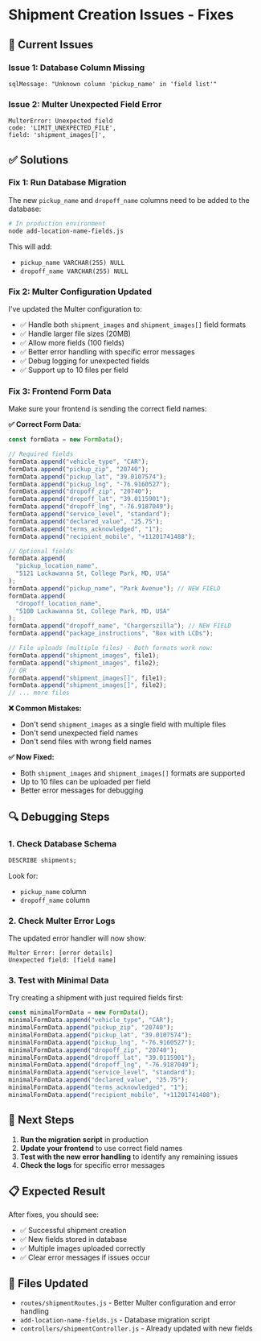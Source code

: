 # Shipment Creation Issues - Fixes

## 🚨 **Current Issues**

### Issue 1: Database Column Missing

```
sqlMessage: "Unknown column 'pickup_name' in 'field list'"
```

### Issue 2: Multer Unexpected Field Error

```
MulterError: Unexpected field
code: 'LIMIT_UNEXPECTED_FILE',
field: 'shipment_images[]',
```

## ✅ **Solutions**

### **Fix 1: Run Database Migration**

The new `pickup_name` and `dropoff_name` columns need to be added to the database:

```bash
# In production environment
node add-location-name-fields.js
```

This will add:

- `pickup_name VARCHAR(255) NULL`
- `dropoff_name VARCHAR(255) NULL`

### **Fix 2: Multer Configuration Updated**

I've updated the Multer configuration to:

- ✅ Handle both `shipment_images` and `shipment_images[]` field formats
- ✅ Handle larger file sizes (20MB)
- ✅ Allow more fields (100 fields)
- ✅ Better error handling with specific error messages
- ✅ Debug logging for unexpected fields
- ✅ Support up to 10 files per field

### **Fix 3: Frontend Form Data**

Make sure your frontend is sending the correct field names:

**✅ Correct Form Data:**

```javascript
const formData = new FormData();

// Required fields
formData.append("vehicle_type", "CAR");
formData.append("pickup_zip", "20740");
formData.append("pickup_lat", "39.0107574");
formData.append("pickup_lng", "-76.9160527");
formData.append("dropoff_zip", "20740");
formData.append("dropoff_lat", "39.0115901");
formData.append("dropoff_lng", "-76.9187049");
formData.append("service_level", "standard");
formData.append("declared_value", "25.75");
formData.append("terms_acknowledged", "1");
formData.append("recipient_mobile", "+11201741488");

// Optional fields
formData.append(
  "pickup_location_name",
  "5121 Lackawanna St, College Park, MD, USA"
);
formData.append("pickup_name", "Park Avenue"); // NEW FIELD
formData.append(
  "dropoff_location_name",
  "5100 Lackawanna St, College Park, MD, USA"
);
formData.append("dropoff_name", "Chargerszilla"); // NEW FIELD
formData.append("package_instructions", "Box with LCDs");

// File uploads (multiple files) - Both formats work now:
formData.append("shipment_images", file1);
formData.append("shipment_images", file2);
// OR
formData.append("shipment_images[]", file1);
formData.append("shipment_images[]", file2);
// ... more files
```

**❌ Common Mistakes:**

- Don't send `shipment_images` as a single field with multiple files
- Don't send unexpected field names
- Don't send files with wrong field names

**✅ Now Fixed:**

- Both `shipment_images` and `shipment_images[]` formats are supported
- Up to 10 files can be uploaded per field
- Better error messages for debugging

## 🔍 **Debugging Steps**

### 1. Check Database Schema

```sql
DESCRIBE shipments;
```

Look for:

- `pickup_name` column
- `dropoff_name` column

### 2. Check Multer Error Logs

The updated error handler will now show:

```
Multer Error: [error details]
Unexpected field: [field name]
```

### 3. Test with Minimal Data

Try creating a shipment with just required fields first:

```javascript
const minimalFormData = new FormData();
minimalFormData.append("vehicle_type", "CAR");
minimalFormData.append("pickup_zip", "20740");
minimalFormData.append("pickup_lat", "39.0107574");
minimalFormData.append("pickup_lng", "-76.9160527");
minimalFormData.append("dropoff_zip", "20740");
minimalFormData.append("dropoff_lat", "39.0115901");
minimalFormData.append("dropoff_lng", "-76.9187049");
minimalFormData.append("service_level", "standard");
minimalFormData.append("declared_value", "25.75");
minimalFormData.append("terms_acknowledged", "1");
minimalFormData.append("recipient_mobile", "+11201741488");
```

## 🚀 **Next Steps**

1. **Run the migration script** in production
2. **Update your frontend** to use correct field names
3. **Test with the new error handling** to identify any remaining issues
4. **Check the logs** for specific error messages

## 📋 **Expected Result**

After fixes, you should see:

- ✅ Successful shipment creation
- ✅ New fields stored in database
- ✅ Multiple images uploaded correctly
- ✅ Clear error messages if issues occur

## 🔧 **Files Updated**

- `routes/shipmentRoutes.js` - Better Multer configuration and error handling
- `add-location-name-fields.js` - Database migration script
- `controllers/shipmentController.js` - Already updated with new fields
